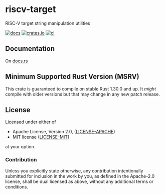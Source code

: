 # riscv-target

RISC-V target string manipulation utilities

[![docs](https://docs.rs/riscv-target/badge.svg)](https://docs.rs/riscv-target)
[![crates.io](https://img.shields.io/crates/v/riscv-target.svg)](https://crates.io/crates/riscv-target)
[![ci](https://travis-ci.org/ilya-epifanov/riscv-target.svg)](https://travis-ci.org/ilya-epifanov/riscv-target)

## Documentation

On [docs.rs](https://docs.rs/riscv-target)

## Minimum Supported Rust Version (MSRV)

This crate is guaranteed to compile on stable Rust 1.30.0 and up. It *might*
compile with older versions but that may change in any new patch release.

## License

Licensed under either of

 * Apache License, Version 2.0, ([LICENSE-APACHE](LICENSE-APACHE))
 * MIT license ([LICENSE-MIT](LICENSE-MIT))

at your option.

### Contribution

Unless you explicitly state otherwise, any contribution intentionally submitted
for inclusion in the work by you, as defined in the Apache-2.0 license, shall be dual licensed as above, without any
additional terms or conditions.
